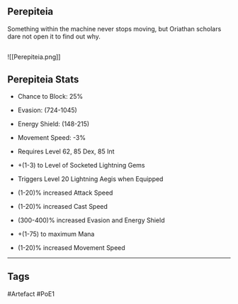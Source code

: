 ## Perepiteia
Something within the machine never stops moving,
but Oriathan scholars dare not open it to find out why.
##
![[Perepiteia.png]]
## Perepiteia Stats
- Chance to Block: 25%
- Evasion: (724-1045)
- Energy Shield: (148-215)
- Movement Speed: -3%
- Requires Level 62, 85 Dex, 85 Int

- +(1-3) to Level of Socketed Lightning Gems
- Triggers Level 20 Lightning Aegis when Equipped
- (1-20)% increased Attack Speed
- (1-20)% increased Cast Speed
- (300-400)% increased Evasion and Energy Shield
- +(1-75) to maximum Mana
- (1-20)% increased Movement Speed


---
## Tags
#Artefact
#PoE1